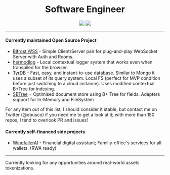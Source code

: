 <h1 align="center">Software Engineer</h1>

<p align="center">
    <img src="https://github-readme-stats.vercel.app/api?username=alex-werner&show_icons=true&count_private=true&theme=highcontrast&hide_border=true&bg_color=00000000&text_color=adbac7&title_color=adbac7&icon_color=fa8b00"/>
    <img src="https://github-readme-stats.vercel.app/api/top-langs/?username=alex-werner&hide_border=true&bg_color=00000000&langs_count=12&hide=less,css,scss,html,M4,Perl,Objective-C&hide_title=true&text_color=adbac7&title_color=adbac7&layout=compact"/>
</p>

---

#### Currently maintained Open Source Project

- [Bifrost WSS](https://github.com/Alex-Werner/bifrost-wss) - Simple Client/Server pair for plug-and-play WebSocket Server with Auth and Rooms.
- [hermodlog](https://github.com/Alex-Werner/hermodlog) - Local contextual logger system that works even when transpiled for the browser.
- [TyrDB](https://github.com/Alex-Werner/tyrdb) - Fast, easy, and instant-to-use database. Similar to Mongo it uses a subset of its query system. Local FS (perfect for MVP condition before just switching to a cloud instance). Uses modified contextual B+Tree for indexing.
- [SBTree](https://github.com/Alex-Werner/sbtree) = Optimised document store using B+ Tree for fields. Adapters support for In-Memory and FileSystem

For any item out of this list, I should consider it stable, but contact me on Twitter (@obusco) if you need me to get a look at it; with more than 150 repos, I tend to overlook PR and issues! 

#### Currently self-financed side projects

- [WindfallerAI](https://github.com/WindfallerAI) - Financial digital assistant; Familly-office's services for all wallets. (RWA ready)
  
--- 

Currently looking for any opportunities around real-world assets tokenizations.
